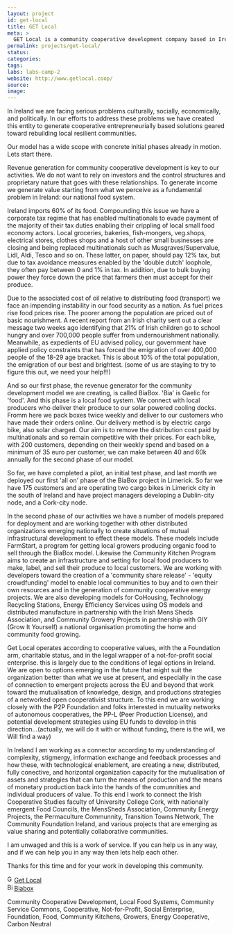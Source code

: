 ```yaml
---
layout: project
id: get-local
title: GET Local
meta: >
  GET Local is a community cooperative development company based in Ireland working to build community service commons via cooperative enterprises aimed at creating local resilience by carbon neutral means.
permalink: projects/get-local/
status: 
categories: 
tags: 
labs: labs-camp-2
website: http://www.getlocal.coop/
source: 
image: 
---
```



In Ireland we are facing serious problems culturally, socially, economically, and politically. In our efforts to address these problems we have created this entity to generate cooperative entrepreneurially based solutions geared toward rebuilding local resilient communities. 

Our model has a wide scope with concrete initial phases already in motion. Lets start there. 

Revenue generation for community cooperative development is key to our activities. We do not want to rely on investors and the control structures and proprietary nature that goes with these relationships. To generate income we generate value starting from what we perceive as a fundamental problem in Ireland: our national food system. 

Ireland imports 60% of its food. Compounding this issue we have a corporate tax regime that has enabled multinationals to evade payment of the majority of their tax duties enabling their crippling of local small food economy actors. Local groceries, bakeries, fish-mongers, veg.shops, electrical stores, clothes shops and a host of other small businesses are closing and being replaced multinationals such as Musgraves/Supervalue, Lidl, Aldi, Tesco and so on. These latter, on paper, should pay 12% tax, but due to tax avoidance measures enabled by the 'double dutch' loophole, they often pay between 0 and 1% in tax. In addition, due to bulk buying power they force down the price that farmers then must accept for their produce. 

Due to the associated cost of oil relative to distributing food (transport) we face an impending instability in our food security as a nation. As fuel prices rise food prices rise. The poorer among the population are priced out of basic nourishment. A recent report from an Irish charity sent out a clear message two weeks ago identifying that 21% of Irish children go to school hungry and over 700,000 people suffer from undernourishment nationally. Meanwhile, as expedients of EU advised policy, our government have applied policy constraints  that has forced the emigration of over 400,000 people of the 18-29 age bracket. This is about 10% of the total population, the emigration of our best and brightest. (some of us are staying to try to figure this out, we need your help!!!) 

And so our first phase, the revenue generator for the community development model we are creating, is called BiaBox. 'Bia' is Gaelic for 'food'. And this phase is a local food system. We connect with local producers who deliver their produce to our solar powered cooling docks. Fromm here we pack boxes twice weekly and deliver to our customers who have made their orders online. Our delivery method is by electric cargo bike, also solar charged. Our aim is to remove the distribution cost paid by multinationals and so remain competitive with their prices. For each bike, with 200 customers, depending on their weekly spend and based on a minimum of 35 euro per customer, we can make between 40 and 60k annually for the second phase of our model. 

So far, we have completed a pilot, an initial test phase, and last month we deployed our first 'all on' phase of the BiaBox project in Limerick. So far we have 175 customers and are operating two cargo bikes in Limerick city in the south of Ireland and have project managers developing a Dublin-city node, and a Cork-city node.

In the second phase of our activities we have a number of models prepared for deployment and are working together with other distributed organizations emerging nationally to create situations of mutual infrastructural development to effect these models. These models include FarmStart, a program for getting local growers producing organic food to sell through the BiaBox model. Likewise the Community Kitchen Program aims to create an infrastructure and setting for local food producers to make, label, and sell their produce to local customers. We are working with developers toward the creation of a 'community share release' - 'equity crowdfunding' model to enable local communities to buy and to own their own resources and in the generation of community cooperative energy projects. We are also developing models for CoHousing, Technology Recycling Stations, Energy Efficiency Services using OS models and distributed manufacture in partnership with the Irish Mens Sheds Association, and Community Growery Projects in partnership with GIY (Grow It Yourself) a national organisation promoting the home and community food growing.

Get Local operates according to cooperative values, with the a Foundation arm, charitable status, and in the legal wrapper of a not-for-profit social enterprise. this is largely due to the conditions of legal options in Ireland. We are open to options emerging in the future that might suit the organization better than what we use at present, and especially in the case of connection to emergent projects across the EU and beyond that work toward the mutualisation of knowledge, design, and productions strategies of a networked open cooperativist structure. To this end we are working closely with the P2P Foundation and folks interested in mutuality networks of autonomous cooperatives, the PP-L (Peer Production License), and potential development strategies using EU funds to develop in this direction...(actually, we will do it with or without funding, there is the will, we Will find a way) 

In Ireland I am working as a connector according to my understanding of complexity, stigmergy, information exchange and feedback processes and how these, with technological enablement, are creating a new, distributed, fully conective, and horizontal organization capacity for the mutualisation of assets and strategies that can turn the means of production and the means of monetary production back into the hands of the comunnities and individual producers of value. To this end I work to connect the Irish Cooperative Studies faculty of University College Cork, with nationally emergent Food Councils, the MensSheds Association, Community Energy Projects, the Permaculture Communnity, Transition Towns Network, The Community Foundation Ireland, and various projects that are emerging as value sharing and potentially collaborative communities. 

I am unwaged and this is a work of service. If you can help us in any way, and if we can help you in any way then lets help each other.

Thanks for this time and for your work in developing this community.

<div class="field-items"><div class="field-item even" property=""><img typeof="foaf:Image" src="https://www.google.com/s2/favicons?domain=www.getlocal.coop" alt="Get Local" height="16" width="16"><a href="http://www.getlocal.coop" target="_blank" rel="nofollow">Get Local</a></div><div class="field-item odd" property=""><img typeof="foaf:Image" src="https://www.google.com/s2/favicons?domain=www.biabox.ie" alt="Biabox" height="16" width="16"><a href="http://www.biabox.ie" target="_blank" rel="nofollow">Biabox</a></div></div>

Community Cooperative Development, Local Food Systems, Community Service Commons, Cooperative, Not-for-Profit, Social Enterprise, Foundation, Food, Community Kitchens, Growers, Energy Cooperative, Carbon Neutral